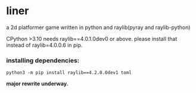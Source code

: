 # liner
a 2d platformer game written in python and raylib(pyray and raylib-python)

CPython >3.10 needs raylib==4.0.1.0dev0 or above. please install that instead of raylib=4.0.0.6 in pip.

### installing dependencies:

`python3 -m pip install raylib==4.2.0.0dev1 toml`

**major rewrite underway.**